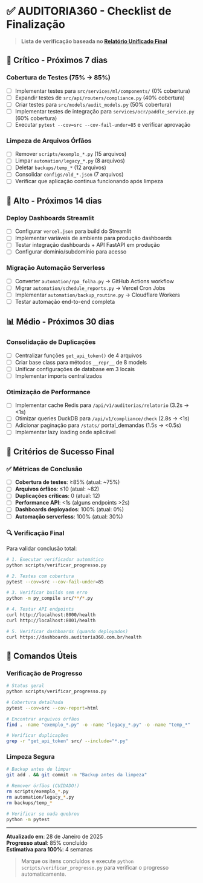 # ✅ AUDITORIA360 - Checklist de Finalização

> **Lista de verificação baseada no [Relatório Unificado Final](docs/RELATORIO_UNIFICADO_FINAL.md)**

## 🚨 Crítico - Próximos 7 dias

### Cobertura de Testes (75% → 85%)
- [ ] Implementar testes para `src/services/ml/components/` (0% cobertura)
- [ ] Expandir testes de `src/api/routers/compliance.py` (40% cobertura)
- [ ] Criar testes para `src/models/audit_models.py` (50% cobertura) 
- [ ] Implementar testes de integração para `services/ocr/paddle_service.py` (60% cobertura)
- [ ] Executar `pytest --cov=src --cov-fail-under=85` e verificar aprovação

### Limpeza de Arquivos Órfãos
- [ ] Remover `scripts/exemplo_*.py` (15 arquivos)
- [ ] Limpar `automation/legacy_*.py` (8 arquivos)
- [ ] Deletar `backups/temp_*` (12 arquivos)
- [ ] Consolidar `configs/old_*.json` (7 arquivos)
- [ ] Verificar que aplicação continua funcionando após limpeza

## 📅 Alto - Próximos 14 dias

### Deploy Dashboards Streamlit
- [ ] Configurar `vercel.json` para build do Streamlit
- [ ] Implementar variáveis de ambiente para produção dashboards
- [ ] Testar integração dashboards + API FastAPI em produção
- [ ] Configurar domínio/subdomínio para acesso

### Migração Automação Serverless
- [ ] Converter `automation/rpa_folha.py` → GitHub Actions workflow
- [ ] Migrar `automation/schedule_reports.py` → Vercel Cron Jobs
- [ ] Implementar `automation/backup_routine.py` → Cloudflare Workers
- [ ] Testar automação end-to-end completa

## 📊 Médio - Próximos 30 dias

### Consolidação de Duplicações
- [ ] Centralizar funções `get_api_token()` de 4 arquivos
- [ ] Criar base class para métodos `__repr__` de 8 models
- [ ] Unificar configurações de database em 3 locais
- [ ] Implementar imports centralizados

### Otimização de Performance
- [ ] Implementar cache Redis para `/api/v1/auditorias/relatorio` (3.2s → <1s)
- [ ] Otimizar queries DuckDB para `/api/v1/compliance/check` (2.8s → <1s) 
- [ ] Adicionar paginação para `/stats/` portal_demandas (1.5s → <0.5s)
- [ ] Implementar lazy loading onde aplicável

## 🎯 Critérios de Sucesso Final

### ✅ Métricas de Conclusão
- [ ] **Cobertura de testes**: ≥85% (atual: ~75%)
- [ ] **Arquivos órfãos**: ≤10 (atual: ~82)
- [ ] **Duplicações críticas**: 0 (atual: 12)
- [ ] **Performance API**: <1s (alguns endpoints >2s)
- [ ] **Dashboards deployados**: 100% (atual: 0%)
- [ ] **Automação serverless**: 100% (atual: 30%)

### 🔍 Verificação Final
Para validar conclusão total:
```bash
# 1. Executar verificador automático
python scripts/verificar_progresso.py

# 2. Testes com cobertura
pytest --cov=src --cov-fail-under=85

# 3. Verificar builds sem erro
python -m py_compile src/**/*.py

# 4. Testar API endpoints
curl http://localhost:8000/health
curl http://localhost:8001/health

# 5. Verificar dashboards (quando deployados)
curl https://dashboards.auditoria360.com.br/health
```

## 📝 Comandos Úteis

### Verificação de Progresso
```bash
# Status geral
python scripts/verificar_progresso.py

# Cobertura detalhada
pytest --cov=src --cov-report=html

# Encontrar arquivos órfãos
find . -name "exemplo_*.py" -o -name "legacy_*.py" -o -name "temp_*"

# Verificar duplicações
grep -r "get_api_token" src/ --include="*.py"
```

### Limpeza Segura
```bash
# Backup antes de limpar
git add . && git commit -m "Backup antes da limpeza"

# Remover órfãos (CUIDADO!)
rm scripts/exemplo_*.py
rm automation/legacy_*.py  
rm backups/temp_*

# Verificar se nada quebrou
python -m pytest
```

---

**Atualizado em**: 28 de Janeiro de 2025  
**Progresso atual**: 85% concluído  
**Estimativa para 100%**: 4 semanas  

> Marque os itens concluídos e execute `python scripts/verificar_progresso.py` para verificar o progresso automaticamente.